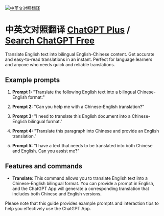 
[![中英文对照翻译](https://files.oaiusercontent.com/file-GBfOLYulgtUbYVhFNVOl0bed?se=2123-10-20T04%3A35%3A51Z&sp=r&sv=2021-08-06&sr=b&rscc=max-age%3D31536000%2C%20immutable&rscd=attachment%3B%20filename%3D2ec395b6-957b-42f3-9f3d-ae69c1583a2f.png&sig=/iN91bTRODoOZ8qDdfTOMChReGFDA34dGrJX9AuSDCA%3D)](https://chat.openai.com/g/g-DrY6bVei2-zhong-ying-wen-dui-zhao-fan-yi)

# 中英文对照翻译 [ChatGPT Plus](https://chat.openai.com/g/g-DrY6bVei2-zhong-ying-wen-dui-zhao-fan-yi) / [Search ChatGPT Free](https://gptcall.net/index.html#/?search=%E4%B8%AD%E8%8B%B1%E6%96%87%E5%AF%B9%E7%85%A7%E7%BF%BB%E8%AF%91)

Translate English text into bilingual English-Chinese content. Get accurate and easy-to-read translations in an instant. Perfect for language learners and anyone who needs quick and reliable translations.

## Example prompts

1. **Prompt 1:** "Translate the following English text into a bilingual Chinese-English format:"

2. **Prompt 2:** "Can you help me with a Chinese-English translation?"

3. **Prompt 3:** "I need to translate this English document into a Chinese-English bilingual format."

4. **Prompt 4:** "Translate this paragraph into Chinese and provide an English translation."

5. **Prompt 5:** "I have a text that needs to be translated into both Chinese and English. Can you assist me?"

## Features and commands

- **Translate**: This command allows you to translate English text into a Chinese-English bilingual format. You can provide a prompt in English, and the ChatGPT App will generate a corresponding translation that includes both Chinese and English versions.

Please note that this guide provides example prompts and interaction tips to help you effectively use the ChatGPT App.


